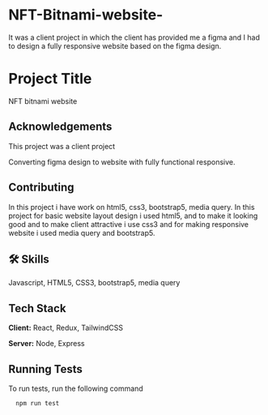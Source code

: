 # NFT-Bitnami-website-
It was a client project in which the client has provided me a figma and I had to design a fully responsive website based on the figma design.

# Project Title

NFT bitnami website 


## Acknowledgements

 This project was a client project

 Converting figma design to website with fully functional responsive.


## Contributing

In this project i have work on html5, css3, bootstrap5, media query.
In this project for basic website layout design i used html5, and to make it looking good and to make client attractive i use css3 and for making responsive website i used media query and bootstrap5.  

## 🛠 Skills
Javascript, HTML5, CSS3, bootstrap5, media query


## Tech Stack

**Client:** React, Redux, TailwindCSS

**Server:** Node, Express


## Running Tests

To run tests, run the following command

```bash
  npm run test
```


